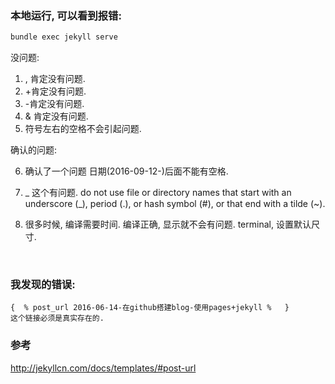 ### 本地运行, 可以看到报错: 

```sh
bundle exec jekyll serve
```

没问题: 

1. , 肯定没有问题.
2. +肯定没有问题.
3. -肯定没有问题.
4. & 肯定没有问题.
5. 符号左右的空格不会引起问题.

确认的问题: 

6. 确认了一个问题 日期(2016-09-12-)后面不能有空格.

7. _ 这个有问题. do not use file or directory names that start with an underscore (_), period (.), or hash symbol (#), or that end with a tilde (~).

8. 很多时候, 编译需要时间. 编译正确, 显示就不会有问题.
   terminal, 设置默认尺寸.

   ​

### 我发现的错误: 

```jinja2
{  % post_url 2016-06-14-在github搭建blog-使用pages+jekyll %   }
这个链接必须是真实存在的.
```



### 参考

http://jekyllcn.com/docs/templates/#post-url